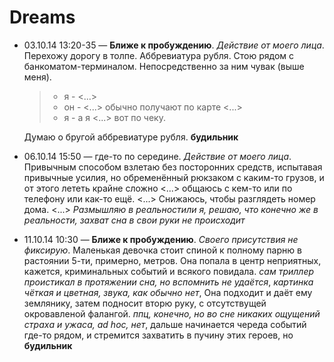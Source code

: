 # Dreams
* 03.10.14 13:20-35 — **Ближе к пробуждению**. *Действие от моего лица*.
  Перехожу дорогу в толпе.
  Аббревиатура рубля. 
  Стою рядом с банкоматом-терминалом. Непосредственно за ним чувак (выше меня). 
  
  > - я - <...> 
  > - он - <...> обычно получают по карте <...>
  > - я - а я <...> вот по чеку.
  
  Думаю о бругой аббревиатуре рубля. **будильник**
* 06.10.14 15:50 — где-то по середине.  *Действие от моего лица*.
  Привычным способом взлетаю без посторонних средств,
  испытавая привычные усилия, но обременённый рюкзаком с
  каким-то грузов, и от этого лететь крайне сложно <...> 
  общаюсь с кем-то или по телефону или как-то ещё. <...> 
  Снижаюсь, чтобы разглядеть номер дома. <...>
  *Размышляю в реальностили я, решаю, что конечно же в реальности,*
  *захват сна в свои руки не происходит*
* 11.10.14 10:30 — **Ближе к пробуждению**. *Своего присутствия не фиксирую*.
  Маленькая девочка стоит спиной к полному парню в растоянии 5-ти,
  примерно, метров. Она попала в центр неприятных, кажется, 
  криминальных событий и всякого повидала. 
  *сам триллер проистикал в протяжении сна, но вспомнить не удаётся*,
  *картинка чёткая и цветная, звука, как обычно нет*,
  Она подходит и даёт ему землянику,
  затем подносит вторю руку, с отcутствущей окровавленой фалангой.
  *ппц, конечно, но во сне никаких ощущений страха и ужаса, ad hoc, нет*,
  дальше начинается череда событий где-то рядом, и стремится захватить в
  пучину этих героев, но   **будильник**
